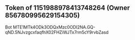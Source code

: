 ## Token of 1151988978413748264 (Owner 856780995629154305)

Bot MTE1MTk4ODk3ODQxMzc0ODI2NA.GQ-qND.5NJvzgcxfaqfhX02FHZiWJTx7rm5cY9rvbZasd